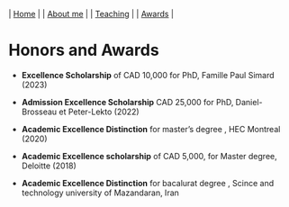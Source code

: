 | [Home](index.md) | | [About me](aboutme.md) | | [Teaching](teaching.md) | | [Awards](awards.md) | 

# Honors and Awards 

- **Excellence Scholarship** of CAD 10,000 for PhD, Famille Paul Simard (2023)

- **Admission Excellence Scholarship** CAD 25,000 for PhD, Daniel-Brosseau et Peter-Lekto (2022)

- **Academic Excellence Distinction** for master’s degree , HEC Montreal (2020)

- **Academic Excellence scholarship** of CAD 5,000, for Master degree, Deloitte (2018)

- **Academic Excellence Distinction** for bacalurat degree , Scince and technology university of Mazandaran, Iran 